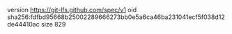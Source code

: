 version https://git-lfs.github.com/spec/v1
oid sha256:fdfbd95668b25002289666273bb0e5a6ca46ba231041ecf5f038d12de44410ac
size 829
